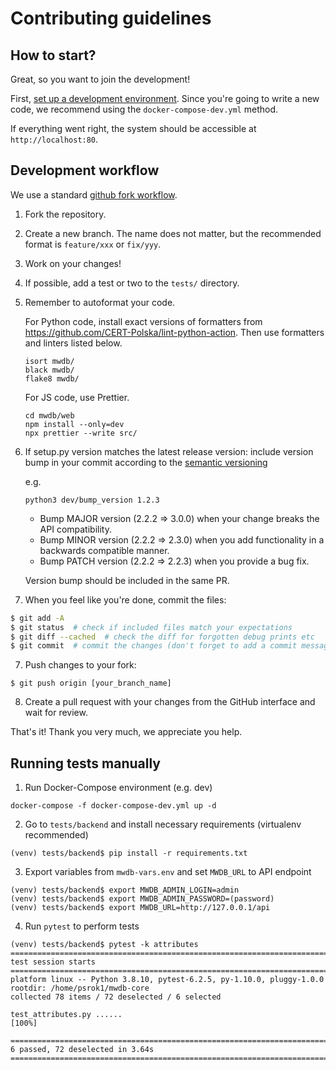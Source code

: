# Contributing guidelines

## How to start?

Great, so you want to join the development!

First, [set up a development environment](https://mwdb.readthedocs.io/en/latest/developer-guide.html).
Since you're going to write a new code, we recommend using the `docker-compose-dev.yml` method.

If everything went right, the system should be accessible at `http://localhost:80`.

## Development workflow

We use a standard [github fork workflow](
https://gist.github.com/Chaser324/ce0505fbed06b947d962).

1. Fork the repository.

2. Create a new branch. The name does not matter, but the recommended format
  is `feature/xxx` or `fix/yyy`.

3. Work on your changes!

4. If possible, add a test or two to the `tests/` directory.

5. Remember to autoformat your code. 
   
   For Python code, install exact versions of formatters from https://github.com/CERT-Polska/lint-python-action.
   Then use formatters and linters listed below.
   ```
   isort mwdb/
   black mwdb/
   flake8 mwdb/
   ```
   
   For JS code, use Prettier.
   ```
   cd mwdb/web
   npm install --only=dev
   npx prettier --write src/
   ```

6. If setup.py version matches the latest release version: 
   include version bump in your commit according to the [semantic versioning](https://semver.org)
   
   e.g.
   ```
   python3 dev/bump_version 1.2.3
   ```
   
   - Bump MAJOR version (2.2.2 => 3.0.0) when your change breaks the API compatibility.
   - Bump MINOR version (2.2.2 => 2.3.0) when you add functionality in a backwards compatible manner.
   - Bump PATCH version (2.2.2 => 2.2.3) when you provide a bug fix.
   
   Version bump should be included in the same PR.

7. When you feel like you're done, commit the files:

```bash
$ git add -A
$ git status  # check if included files match your expectations
$ git diff --cached  # check the diff for forgotten debug prints etc
$ git commit  # commit the changes (don't forget to add a commit message)
```

7. Push changes to your fork:

```
$ git push origin [your_branch_name]
```

8. Create a pull request with your changes from the GitHub interface and
   wait for review.

That's it! Thank you very much, we appreciate you help.

## Running tests manually

1. Run Docker-Compose environment (e.g. dev)

```
docker-compose -f docker-compose-dev.yml up -d
```

2. Go to `tests/backend` and install necessary requirements (virtualenv recommended)

```
(venv) tests/backend$ pip install -r requirements.txt 
```

3. Export variables from `mwdb-vars.env` and set `MWDB_URL` to API endpoint

```
(venv) tests/backend$ export MWDB_ADMIN_LOGIN=admin
(venv) tests/backend$ export MWDB_ADMIN_PASSWORD=(password)
(venv) tests/backend$ export MWDB_URL=http://127.0.0.1/api
```

4. Run `pytest` to perform tests

```
(venv) tests/backend$ pytest -k attributes
========================================================================================================= test session starts ==========================================================================================================
platform linux -- Python 3.8.10, pytest-6.2.5, py-1.10.0, pluggy-1.0.0
rootdir: /home/psrok1/mwdb-core
collected 78 items / 72 deselected / 6 selected                                                                                                                                                                                        

test_attributes.py ......                                                                                                                                                                                                        [100%]

=================================================================================================== 6 passed, 72 deselected in 3.64s ===================================================================================================
```
